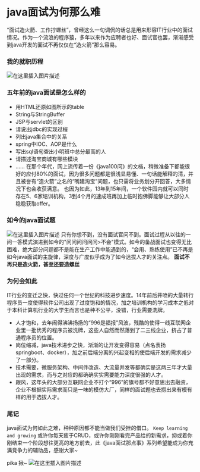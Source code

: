 # java面试为何那么难 
“面试造火箭、工作拧螺丝”，曾经这么一句调侃的话总是用来形容IT行业中的面试情况。作为一个流浪的程序猿，多年以来作为应聘者也好、面试官也罢，渐渐感受到java开发的面试不再仅仅在“造火箭”那么容易。
### 我的就职历程
![在这里插入图片描述](https://img-blog.csdnimg.cn/20191103134146764.png?x-oss-process=image/watermark,type_ZmFuZ3poZW5naGVpdGk,shadow_10,text_aHR0cHM6Ly9ibG9nLmNzZG4ubmV0L2Nhb2ppbWFpMDg1Nw==,size_16,color_FFFFFF,t_70)
### 五年前的java面试是怎么样的
 - 用HTML还原如图所示的table
 - String与StringBuffer
 - JSP与servlet的区别
 - 请说出jdbc的实现过程
 - 列出java集合中的关系
 - spring中IOC、AOP是什么
 - 写出sql语句查出小明班中总分最高的人
 - 请描述淘宝商城有哪些模块
 - ……
  在那个年代，网上流传着一份《java100问》的文档，稍微准备下都能很好的应付80%的面试，因为很多问题都是很浅显易懂、一句话能解释的清，并且被誉有“造火箭”之名的“嘴建淘宝”问题，也只需将业务划分开回答，大多情况下也会收获满意。
  也因为如此，13年到15年间，一个软件园内就可以同时存在5、6家培训机构，3到4个月的速成班再加上临时抱佛脚能够让大部分人稳稳获取offer。
### 如今的java面试题
![在这里插入图片描述](https://img-blog.csdnimg.cn/20191103143716421.png?x-oss-process=image/watermark,type_ZmFuZ3poZW5naGVpdGk,shadow_10,text_aHR0cHM6Ly9ibG9nLmNzZG4ubmV0L2Nhb2ppbWFpMDg1Nw==,size_16,color_FFFFFF,t_70)
只有你想不到，没有面试官问不到。面试过程从以往的一问一答模式演进到如今的"问问问问问问>不会"模式。如今的备战面试也变得无比困难，绝大部分问题都不是能在生产工作中能遇到的，“会用、熟练使用”已不再是如今java面试的主旋律，深度与广度似乎成为了如今选拔人才的关注点。
**面试不再只是造火箭，甚至还要造螺丝**
### 为何会如此
IT行业的变迁之快，快过任何一个世纪的科技进步速度。14年前后井喷的大量转行程序员一度使得软件公司出现了过度饱和的情况，加之培训机构的学习成本之低对于本科计算机行业的大学生而言也是种不公平，没错，行业需要洗牌。
 - 人才饱和，去年闹得沸沸扬扬的“996是福报”风波，残酷的使得一线互联网企业里一批优秀的程序员被洗牌，这些人自然而然落到了二三线企业，挤占了普通程序员的位置。
 - 岗位缩减，java技术进步之快，渐渐的让开发变得容易（点名表扬springboot、docker），加之前后端分离的兴起变相的使后端开发的需求减少了一部分。
 - 技术需要，微服务架构、中间件改造、大流量并发等都确实是这两三年才大量出现的需求，而与之对应的都确确实实需要能力深度很强的人才。
 - 跟风，这年头的大部分互联网企业不打个“996”的旗号都不好意思出去融资，企业不根据实际需求而只是一味的模仿大厂，同样的面试题也去捞出来有模有样的用于选拔人才。

### 尾记
java面试为何如此之难，种种原因都不能当做我们受挫的借口。
`Keep learning and growing`
或许你每天疲于CRUD，或许你刚刚看完产品给的新需求，抑或着你刚结束一个阶段想往更高的地方前去，此《java面试那点事》系列希望能成为你充满竞争力的辅助品，感谢大家~

pika 揪~
![在这里插入图片描述](https://img-blog.csdnimg.cn/20191103152203157.jpg?x-oss-process=image/watermark,type_ZmFuZ3poZW5naGVpdGk,shadow_10,text_aHR0cHM6Ly9ibG9nLmNzZG4ubmV0L2Nhb2ppbWFpMDg1Nw==,size_16,color_FFFFFF,t_70)